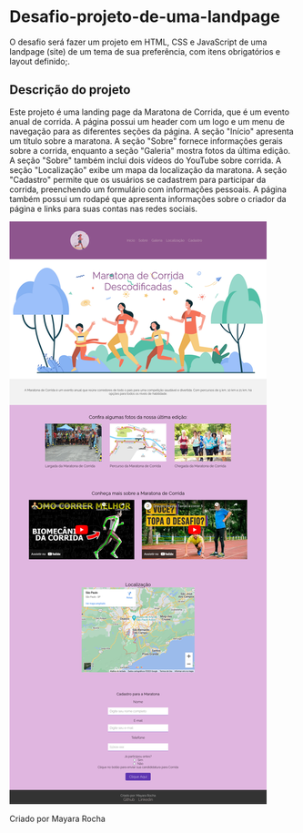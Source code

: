 # Desafio-projeto-de-uma-landpage
O desafio será fazer um projeto em HTML, CSS e JavaScript de uma landpage (site) de um tema de sua preferência, com itens obrigatórios e layout definido;.

## Descrição do projeto
Este projeto é uma landing page da Maratona de Corrida, que é um evento anual de corrida. A página possui um header com um logo e um menu de navegação para as diferentes seções da página. A seção "Início" apresenta um título sobre a maratona. A seção "Sobre" fornece informações gerais sobre a corrida, enquanto a seção "Galeria" mostra fotos da última edição. A seção "Sobre" também inclui dois vídeos do YouTube sobre corrida. A seção "Localização" exibe um mapa da localização da maratona. A seção "Cadastro" permite que os usuários se cadastrem para participar da corrida, preenchendo um formulário com informações pessoais. A página também possui um rodapé que apresenta informações sobre o criador da página e links para suas contas nas redes sociais.

![Layout do site](./assets/layoutcorrida.png)

Criado por Mayara Rocha
